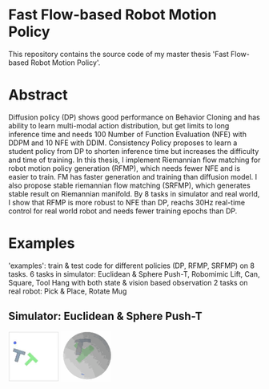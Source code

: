 # Fast Flow-based Robot Motion Policy

This repository contains the source code of my master thesis 'Fast Flow-based Robot Motion Policy'.

# Abstract
Diffusion policy (DP) shows good performance on Behavior Cloning and has ability to learn multi-modal action distribution, but get limits to long inference time and needs 100 Number of Function Evaluation (NFE) with DDPM and 10 NFE with DDIM. Consistency Policy proposes to learn a student policy from DP to shorten inference time but increases the difficulty and time of training. In this thesis, I implement Riemannian flow matching for robot motion policy generation (RFMP), which needs fewer NFE and is easier to train. FM has faster generation and training than diffusion model. I also propose stable riemannian flow matching (SRFMP), which generates stable result on Riemannian manifold. By 8 tasks in simulator and real world, I show that RFMP is more robust to NFE than DP, reachs 30Hz real-time control for real world robot and needs fewer training epochs than DP.


# Examples
'examples': train & test code for different policies (DP, RFMP, SRFMP) on 8 tasks.
6 tasks in simulator: Euclidean & Sphere Push-T, Robomimic Lift, Can, Square, Tool Hang with both state & vision based observation
2 tasks on real robot: Pick & Place, Rotate Mug
## Simulator: Euclidean & Sphere Push-T
<img src='media/pusht/pushT.gif' alt='drawing' width='20%'> <img src='media/pusht/sp_pusht.gif' alt='drawing' width='20%'/>
 

